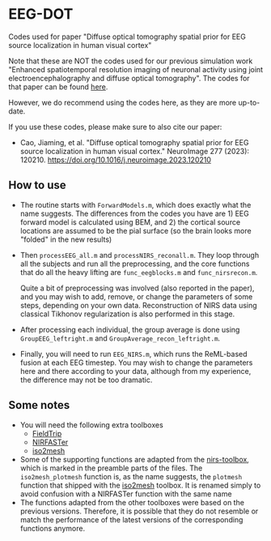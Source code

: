 # EEG-DOT
Codes used for paper "Diffuse optical tomography spatial prior for EEG source localization in human visual cortex"

Note that these are NOT the codes used for our previous simulation work "Enhanced spatiotemporal resolution imaging of neuronal activity using joint electroencephalography and diffuse optical tomography". The codes for that paper can be found [here](https://github.com/JiamingCao/NIRS-EEG).

However, we do recommend using the codes here, as they are more up-to-date.

If you use these codes, please make sure to also cite our paper:
- Cao, Jiaming, et al. "Diffuse optical tomography spatial prior for EEG source localization in human visual cortex." NeuroImage 277 (2023): 120210. https://doi.org/10.1016/j.neuroimage.2023.120210

## How to use
- The routine starts with ```ForwardModels.m```, which does exactly what the name suggests. The differences from the codes you have are 1) EEG forward model is calculated using BEM, and 2) the cortical source locations are assumed to be the pial surface (so the brain looks more "folded" in the new results)
 
- Then ```processEEG_all.m``` and ```processNIRS_reconall.m```. They loop through all the subjects and run all the preprocessing, and the core functions that do all the heavy lifting are ```func_eegblocks.m``` and ```func_nirsrecon.m```.

   Quite a bit of preprocessing was involved (also reported in the paper), and you may wish to add, remove, or change the parameters of some steps, depending on your own data. Reconstruction of NIRS data using classical Tikhonov regularization is also performed in this stage.
 
- After processing each individual, the group average is done using ```GroupEEG_leftright.m``` and ```GroupAverage_recon_leftright.m```.
 
- Finally, you will need to run ```EEG_NIRS.m```, which runs the ReML-based fusion at each EEG timestep. You may wish to change the parameters here and there according to your data, although from my experience, the difference may not be too dramatic.

## Some notes
- You will need the following extra toolboxes
  - [FieldTrip](https://github.com/fieldtrip/fieldtrip)
  - [NIRFASTer](https://github.com/nirfaster/NIRFASTer)
  - [iso2mesh](https://github.com/fangq/iso2mesh)
- Some of the supporting functions are adapted from the [nirs-toolbox](https://github.com/huppertt/nirs-toolbox), which is marked in the preamble parts of the files. The ```iso2mesh_plotmesh``` function is, as the name suggests, the ```plotmesh``` function that shipped with the [iso2mesh](https://github.com/fangq/iso2mesh) toolbox. It is renamed simply to avoid confusion with a NIRFASTer function with the same name
- The functions adapted from the other toolboxes were based on the previous versions. Therefore, it is possible that they do not resemble or match the performance of the latest versions of the corresponding functions anymore.

